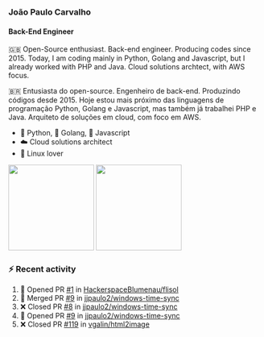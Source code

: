 ### João Paulo Carvalho
#### Back-End Engineer

🇬🇧 Open-Source enthusiast. Back-end engineer. Producing codes since 2015. Today, I am coding mainly in Python, Golang and Javascript, but I already worked with PHP and Java. Cloud solutions archtect, with AWS focus.

🇧🇷 Entusiasta do open-source. Engenheiro de back-end. Produzindo códigos desde 2015. Hoje estou mais próximo das linguagens de programação Python, Golang e Javascript, mas também já trabalhei PHP e Java. Arquiteto de soluções em cloud, com foco em AWS.
 
- 🐍 Python, 🐹 Golang, 🍺 Javascript
- ☁️ Cloud solutions architect
- 🐧 Linux lover

<span>
   <img height="170vw" src="https://github-readme-stats.vercel.app/api?username=jjpaulo2&count_private=true&show_icons=true&theme=dark&&include_all_commits=true"/>
   <img height="170vw" src="https://github-readme-stats-eight-theta.vercel.app/api/top-langs/?username=jjpaulo2&hide=html,css,javascript&layout=compact&langs_count=8&theme=dark"/>
</span>


### ⚡ Recent activity

<!--START_SECTION:activity-->
1. 💪 Opened PR [#1](https://github.com/HackerspaceBlumenau/flisol/pull/1) in [HackerspaceBlumenau/flisol](https://github.com/HackerspaceBlumenau/flisol)
2. 🎉 Merged PR [#9](https://github.com/jjpaulo2/windows-time-sync/pull/9) in [jjpaulo2/windows-time-sync](https://github.com/jjpaulo2/windows-time-sync)
3. ❌ Closed PR [#8](https://github.com/jjpaulo2/windows-time-sync/pull/8) in [jjpaulo2/windows-time-sync](https://github.com/jjpaulo2/windows-time-sync)
4. 💪 Opened PR [#9](https://github.com/jjpaulo2/windows-time-sync/pull/9) in [jjpaulo2/windows-time-sync](https://github.com/jjpaulo2/windows-time-sync)
5. ❌ Closed PR [#119](https://github.com/vgalin/html2image/pull/119) in [vgalin/html2image](https://github.com/vgalin/html2image)
<!--END_SECTION:activity-->
